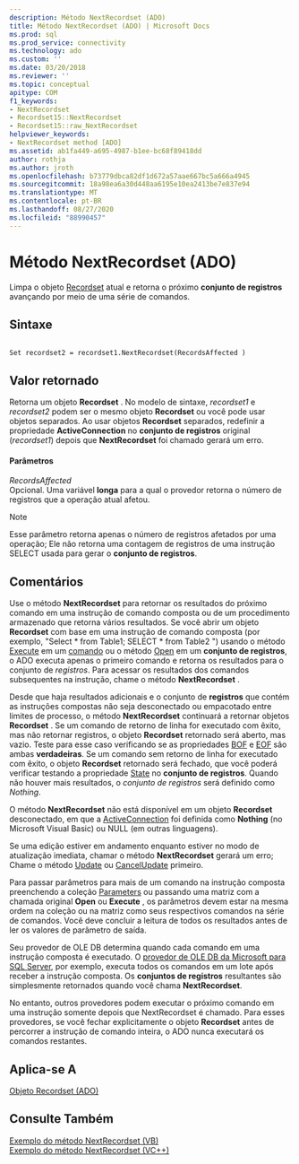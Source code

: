 ```yaml
---
description: Método NextRecordset (ADO)
title: Método NextRecordset (ADO) | Microsoft Docs
ms.prod: sql
ms.prod_service: connectivity
ms.technology: ado
ms.custom: ''
ms.date: 03/20/2018
ms.reviewer: ''
ms.topic: conceptual
apitype: COM
f1_keywords:
- NextRecordset
- Recordset15::NextRecordset
- Recordset15::raw_NextRecordset
helpviewer_keywords:
- NextRecordset method [ADO]
ms.assetid: ab1fa449-a695-4987-b1ee-bc68f89418dd
author: rothja
ms.author: jroth
ms.openlocfilehash: b73779dbca82df1d672a57aae667bc5a666a4945
ms.sourcegitcommit: 18a98ea6a30d448aa6195e10ea2413be7e837e94
ms.translationtype: MT
ms.contentlocale: pt-BR
ms.lasthandoff: 08/27/2020
ms.locfileid: "88990457"
---
```

# <a name="nextrecordset-method-ado"></a>Método NextRecordset (ADO)
Limpa o objeto [Recordset](./recordset-object-ado.md) atual e retorna o próximo **conjunto de registros** avançando por meio de uma série de comandos.  
  
## <a name="syntax"></a>Sintaxe  
  
```  
  
Set recordset2 = recordset1.NextRecordset(RecordsAffected )  
```  
  
## <a name="return-value"></a>Valor retornado  
 Retorna um objeto **Recordset** . No modelo de sintaxe, *recordset1* e *recordset2* podem ser o mesmo objeto **Recordset** ou você pode usar objetos separados. Ao usar objetos **Recordset** separados, redefinir a propriedade **ActiveConnection** no **conjunto de registros** original (*recordset1*) depois que **NextRecordset** foi chamado gerará um erro.  
  
#### <a name="parameters"></a>Parâmetros  
 *RecordsAffected*  
 Opcional. Uma variável **longa** para a qual o provedor retorna o número de registros que a operação atual afetou.  
  
> [!NOTE]
>  Esse parâmetro retorna apenas o número de registros afetados por uma operação; Ele não retorna uma contagem de registros de uma instrução SELECT usada para gerar o **conjunto de registros**.  
  
## <a name="remarks"></a>Comentários  
 Use o método **NextRecordset** para retornar os resultados do próximo comando em uma instrução de comando composta ou de um procedimento armazenado que retorna vários resultados. Se você abrir um objeto **Recordset** com base em uma instrução de comando composta (por exemplo, "Select \* from Table1; SELECT \* from Table2 ") usando o método [Execute](./execute-method-ado-command.md) em um [comando](./command-object-ado.md) ou o método [Open](./open-method-ado-recordset.md) em um **conjunto de registros**, o ADO executa apenas o primeiro comando e retorna os resultados para o conjunto de *registros*. Para acessar os resultados dos comandos subsequentes na instrução, chame o método **NextRecordset** .  
  
 Desde que haja resultados adicionais e o conjunto de **registros** que contém as instruções compostas não seja desconectado ou empacotado entre limites de processo, o método **NextRecordset** continuará a retornar objetos **Recordset** . Se um comando de retorno de linha for executado com êxito, mas não retornar registros, o objeto **Recordset** retornado será aberto, mas vazio. Teste para esse caso verificando se as propriedades [BOF](./bof-eof-properties-ado.md) e [EOF](./bof-eof-properties-ado.md) são ambas **verdadeiras**. Se um comando sem retorno de linha for executado com êxito, o objeto **Recordset** retornado será fechado, que você poderá verificar testando a propriedade [State](./state-property-ado.md) no **conjunto de registros**. Quando não houver mais resultados, o *conjunto de registros* será definido como *Nothing*.  
  
 O método **NextRecordset** não está disponível em um objeto **Recordset** desconectado, em que a [ActiveConnection](./activeconnection-property-ado.md) foi definida como **Nothing** (no Microsoft Visual Basic) ou NULL (em outras linguagens).  
  
 Se uma edição estiver em andamento enquanto estiver no modo de atualização imediata, chamar o método **NextRecordset** gerará um erro; Chame o método [Update](./update-method.md) ou [CancelUpdate](./cancelupdate-method-ado.md) primeiro.  
  
 Para passar parâmetros para mais de um comando na instrução composta preenchendo a coleção [Parameters](./parameters-collection-ado.md) ou passando uma matriz com a chamada original **Open** ou **Execute** , os parâmetros devem estar na mesma ordem na coleção ou na matriz como seus respectivos comandos na série de comandos. Você deve concluir a leitura de todos os resultados antes de ler os valores de parâmetro de saída.  
  
 Seu provedor de OLE DB determina quando cada comando em uma instrução composta é executado. O [provedor de OLE DB da Microsoft para SQL Server](../../guide/appendixes/microsoft-ole-db-provider-for-sql-server.md), por exemplo, executa todos os comandos em um lote após receber a instrução composta. Os **conjuntos de registros** resultantes são simplesmente retornados quando você chama **NextRecordset**.  
  
 No entanto, outros provedores podem executar o próximo comando em uma instrução somente depois que NextRecordset é chamado. Para esses provedores, se você fechar explicitamente o objeto **Recordset** antes de percorrer a instrução de comando inteira, o ADO nunca executará os comandos restantes.  
  
## <a name="applies-to"></a>Aplica-se A  
 [Objeto Recordset (ADO)](./recordset-object-ado.md)  
  
## <a name="see-also"></a>Consulte Também  
 [Exemplo do método NextRecordset (VB)](./nextrecordset-method-example-vb.md)   
 [Exemplo do método NextRecordset (VC++)](./nextrecordset-method-example-vc.md)